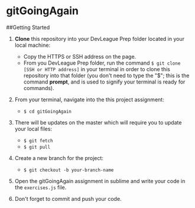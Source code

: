 # gitGoingAgain

##Getting Started
1. **Clone** this repository into your DevLeague Prep folder located in your local machine:
    - Copy the HTTPS or SSH address on the page.
    - From you DevLeague Prep folder, run the command `$ git clone [SSH or HTTP address]` in your terminal in order to clone this repository into that folder 
      (you don't need to type the "$"; this is the command __prompt__, and is used to signify your terminal is ready for commands).
3. From your terminal, navigate into the this project assignment:
    - `$ cd gitGoingAgain`

4. There will be updates on the master which will require you to update your local files:
    - `$ git fetch`
    - `$ git pull`


5. Create a new branch for the project:
    - `$ git checkout -b your-branch-name`

6. Open the gitGoingAgain assignment in sublime and write your code in the `exercises.js` file.

7. Don't forget to commit and push your code.
